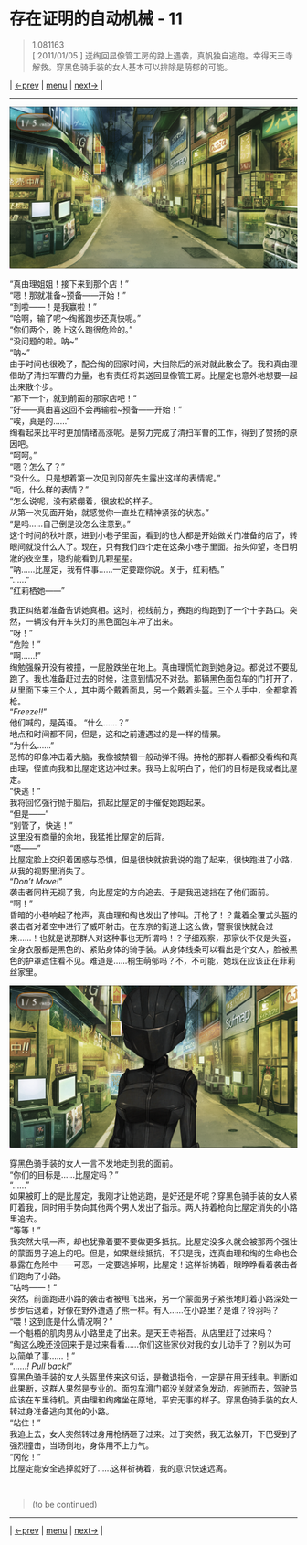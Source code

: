 # 存在证明的自动机械 - 11
> 1.081163  
> [ 2011/01/05 ] 送绹回显像管工房的路上遇袭，真帆独自逃跑。幸得天王寺解救。穿黑色骑手装的女人基本可以排除是萌郁的可能。  

| [←prev](./0084) | [menu](../) | [next→](./0086) |

---

![](../static/image/0085-1.png)

“真由理姐姐！接下来到那个店！”  
“嗯！那就准备\~预备——开始！”  
“到啦——！是我赢啦！”  
“哈啊，输了呢～绹酱跑步还真快呢。”  
“你们两个，晚上这么跑很危险的。”  
“没问题的啦。呐\~”  
“呐\~”  
由于时间也很晚了，配合绹的回家时间，大扫除后的派对就此散会了。我和真由理借助了清扫军曹的力量，也有责任将其送回显像管工房。比屋定也意外地想要一起出来散个步。  
“那下一个，就到前面的那家店吧！”  
“好——真由喜这回不会再输啦\~预备——开始！”  
“唉，真是的……”  
绹看起来比平时更加情绪高涨呢。是努力完成了清扫军曹的工作，得到了赞扬的原因吧。  
“呵呵。”  
“嗯？怎么了？”  
“没什么。只是想着第一次见到冈部先生露出这样的表情呢。”  
“呃，什么样的表情？”  
“怎么说呢，没有紧绷着，很放松的样子。  
 从第一次见面开始，就感觉你一直处在精神紧张的状态。”  
“是吗……自己倒是没怎么注意到。”  
这个时间的秋叶原，进到小巷子里面，看到的也大都是开始做关门准备的店了，转眼间就没什么人了。现在，只有我们四个走在这条小巷子里面。抬头仰望，冬日明澈的夜空里，隐约能看到几颗星星。  
“呐……比屋定，我有件事……一定要跟你说。关于，红莉栖。”  
“……”  
“红莉栖她——”  

我正纠结着准备告诉她真相。这时，视线前方，赛跑的绹跑到了一个十字路口。突然，一辆没有开车头灯的黑色面包车冲了出来。  
“呀！”  
“危险！”  
“啊……!”  
绹勉强躲开没有被撞，一屁股跌坐在地上。真由理慌忙跑到她身边。都说过不要乱跑了。我也准备赶过去的时候，注意到情况不对劲。那辆黑色面包车的门打开了，从里面下来三个人，其中两个戴着面具，另一个戴着头盔。三个人手中，全都拿着枪。  
“*Freeze!!*”  
他们喊的，是英语。
“什么……？”  
地点和时间都不同，但是，这和之前遭遇过的是一样的情景。  
“为什么……”  
恐怖的印象冲击着大脑，我像被禁锢一般动弹不得。持枪的那群人看都没看绹和真由理，径直向我和比屋定这边冲过来。我马上就明白了，他们的目标是我或者比屋定。  
“快逃！”  
我将回忆强行抛于脑后，抓起比屋定的手催促她跑起来。  
“但是——”  
“别管了，快逃！”  
这里没有商量的余地，我猛推比屋定的后背。  
“唔——”  
比屋定脸上交织着困惑与恐惧，但是很快就按我说的跑了起来，很快跑进了小路，从我的视野里消失了。  
“*Don’t Move!*”  
袭击者同样无视了我，向比屋定的方向追去。于是我迅速挡在了他们面前。  
“啊！”  
昏暗的小巷响起了枪声，真由理和绹也发出了惨叫。开枪了！？戴着全覆式头盔的袭击者对着空中进行了威吓射击。在东京的街道上这么做，警察很快就会过来……！也就是说那群人对这种事也无所谓吗！？仔细观察，那家伙不仅是头盔，全身衣服都是黑色的、紧贴身体的骑手装。从身体线条可以看出是个女人，脸被黑色的护罩遮住看不见。难道是……桐生萌郁吗？不，不可能，她现在应该正在菲莉丝家里。  

![](../static/image/0085-2.png)

穿黑色骑手装的女人一言不发地走到我的面前。  
“你们的目标是……比屋定吗？”  
“……”  
如果被盯上的是比屋定，我刚才让她逃跑，是好还是坏呢？穿黑色骑手装的女人紧盯着我，同时用手势向其他两个男人发出了指示。两人持着枪向比屋定消失的小路里追去。  
“等等！”  
我突然大吼一声，却也犹豫着要不要做更多抵抗。比屋定没多久就会被那两个强壮的蒙面男子追上的吧。但是，如果继续抵抗，不只是我，连真由理和绹的生命也会暴露在危险中——可恶，一定要逃掉啊，比屋定！这样祈祷着，眼睁睁看着袭击者们跑向了小路。  
“咕呜——！”  
突然，前面跑进小路的袭击者被甩飞出来，另一个蒙面男子紧张地盯着小路深处一步步后退着，好像在野外遭遇了熊一样。有人……在小路里？是谁？铃羽吗？  
“喂！这到底是什么情况啊？”  
一个魁梧的肌肉男从小路里走了出来。是天王寺裕吾。从店里赶了过来吗？  
“绹这么晚还没回来于是过来看看……你们这些家伙对我的女儿动手了？别以为可以简单了事……！”  
“*……! Pull back!*”  
穿黑色骑手装的女人头盔里传来这句话，是撤退指令，一定是在用无线电。判断如此果断，这群人果然是专业的。面包车滑门都没关就紧急发动，疾驰而去，驾驶员应该在车里待机。真由理和绹瘫坐在原地，平安无事的样子。穿黑色骑手装的女人转过身准备逃向其他的小路。  
“站住！”  
我追上去，女人突然转过身用枪柄砸了过来。过于突然，我无法躲开，下巴受到了强烈撞击，当场倒地，身体用不上力气。  
“冈伦！”  
比屋定能安全逃掉就好了……这样祈祷着，我的意识快速远离。  


<br/>

> (to be continued)
---

| [←prev](./0084) | [menu](../) | [next→](./0086) |

